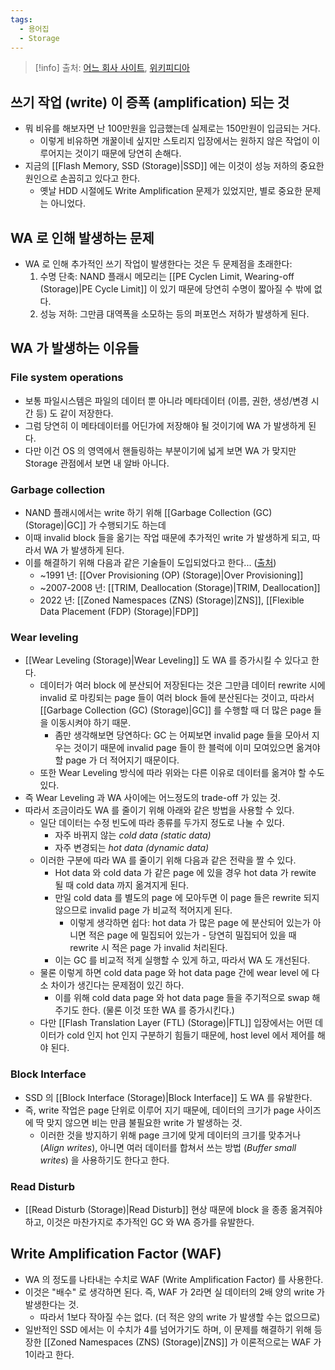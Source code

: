 ```yaml
---
tags:
  - 용어집
  - Storage
---
```

> [!info] 출처: [어느 회사 사이트](https://www.tuxera.com/blog/what-is-write-amplification-why-is-it-bad-what-causes-it/), [위키피디아](https://en.wikipedia.org/wiki/Write_amplification)

## 쓰기 작업 (write) 이 증폭 (amplification) 되는 것

- 뭐 비유를 해보자면 난 100만원을 입금했는데 실제로는 150만원이 입금되는 거다.
	- 이렇게 비유하면 개꿀이네 싶지만 스토리지 입장에서는 원하지 않은 작업이 이루어지는 것이기 때문에 당연히 손해다.
- 지금의 [[Flash Memory, SSD (Storage)|SSD]] 에는 이것이 성능 저하의 중요한 원인으로 손꼽히고 있다고 한다.
	- 옛날 HDD 시절에도 Write Amplification 문제가 있었지만, 별로 중요한 문제는 아니었다.

## WA 로 인해 발생하는 문제

- WA 로 인해 추가적인 쓰기 작업이 발생한다는 것은 두 문제점을 초래한다:
	1. 수명 단축: NAND 플래시 메모리는 [[PE Cyclen Limit, Wearing-off (Storage)|PE Cycle Limit]] 이 있기 때문에 당연히 수명이 짧아질 수 밖에 없다.
	2. 성능 저하: 그만큼 대역폭을 소모하는 등의 퍼포먼스 저하가 발생하게 된다.

## WA 가 발생하는 이유들

### File system operations

- 보통 파일시스템은 파일의 데이터 뿐 아니라 메타데이터 (이름, 권한, 생성/변경 시간 등) 도 같이 저장한다.
- 그럼 당연히 이 메타데이터를 어딘가에 저장해야 될 것이기에 WA 가 발생하게 된다.
- 다만 이건 OS 의 영역에서 핸들링하는 부분이기에 넓게 보면 WA 가 맞지만 Storage 관점에서 보면 내 알바 아니다.

### Garbage collection

- NAND 플래시에서는 write 하기 위해 [[Garbage Collection (GC) (Storage)|GC]] 가 수행되기도 하는데
- 이때 invalid block 들을 옮기는 작업 때문에 추가적인 write 가 발생하게 되고, 따라서 WA 가 발생하게 된다.
- 이를 해결하기 위해 다음과 같은 기술들이 도입되었다고 한다... ([출처](https://nvmexpress.org/wp-content/uploads/Hyperscale-Innovation-Flexible-Data-Placement-Mode-FDP.pdf))
	- ~1991 년: [[Over Provisioning (OP) (Storage)|Over Provisioning]]
	- ~2007-2008 년: [[TRIM, Deallocation (Storage)|TRIM, Deallocation]]
	- 2022 년: [[Zoned Namespaces (ZNS) (Storage)|ZNS]], [[Flexible Data Placement (FDP) (Storage)|FDP]]

### Wear leveling

- [[Wear Leveling (Storage)|Wear Leveling]] 도 WA 를 증가시킬 수 있다고 한다.
	- 데이터가 여러 block 에 분산되어 저장된다는 것은 그만큼 데이터 rewrite 시에 invalid 로 마킹되는 page 들이 여러 block 들에 분산된다는 것이고, 따라서 [[Garbage Collection (GC) (Storage)|GC]] 를 수행할 때 더 많은 page 들을 이동시켜야 하기 때문.
		- 좀만 생각해보면 당연하다: GC 는 어찌보면 invalid page 들을 모아서 지우는 것이기 때문에 invalid page 들이 한 블럭에 이미 모여있으면 옮겨야 할 page 가 더 적어지기 때문이다.
	- 또한 Wear Leveling 방식에 따라 위와는 다른 이유로 데이터를 옮겨야 할 수도 있다.
- 즉 Wear Leveling 과 WA 사이에는 어느정도의 trade-off 가 있는 것.
- 따라서 조금이라도 WA 를 줄이기 위해 아래와 같은 방법을 사용할 수 있다.
	- 일단 데이터는 수정 빈도에 따라 종류를 두가지 정도로 나눌 수 있다.
		- 자주 바뀌지 않는 *cold data (static data)*
		- 자주 변경되는 *hot data (dynamic data)*
	- 이러한 구분에 따라 WA 를 줄이기 위해 다음과 같은 전략을 짤 수 있다.
		- Hot data 와 cold data 가 같은 page 에 있을 경우 hot data 가 rewite 될 때 cold data 까지 옮겨지게 된다.
		- 만일 cold data 를 별도의 page 에 모아두면 이 page 들은 rewrite 되지 않으므로 invalid page 가 비교적 적어지게 된다.
			- 이렇게 생각하면 쉽다: hot data 가 많은 page 에 분산되어 있는가 아니면 적은 page 에 밀집되어 있는가 - 당연히 밀집되어 있을 때 rewrite 시 적은 page 가 invalid 처리된다.
		- 이는 GC 를 비교적 적게 실행할 수 있게 하고, 따라서 WA 도 개선된다.
	- 물론 이렇게 하면 cold data page 와 hot data page 간에 wear level 에 다소 차이가 생긴다는 문제점이 있긴 하다.
		- 이를 위해 cold data page 와 hot data page 들을 주기적으로 swap 해주기도 한다. (물론 이것 또한 WA 를 증가시킨다.)
	- 다만 [[Flash Translation Layer (FTL) (Storage)|FTL]] 입장에서는 어떤 데이터가 cold 인지 hot 인지 구분하기 힘들기 때문에, host level 에서 제어를 해야 된다.

### Block Interface

- SSD 의 [[Block Interface (Storage)|Block Interface]] 도 WA 를 유발한다.
- 즉, write 작업은 page 단위로 이루어 지기 때문에, 데이터의 크기가 page 사이즈에 딱 맞지 않으면 비는 만큼 불필요한 write 가 발생하는 것.
	- 이러한 것을 방지하기 위해 page 크기에 맞게 데이터의 크기를 맞추거나 (*Align writes*), 아니면 여러 데이터를 합쳐서 쓰는 방법 (*Buffer small writes*) 을 사용하기도 한다고 한다.

### Read Disturb

- [[Read Disturb (Storage)|Read Disturb]] 현상 때문에 block 을 종종 옮겨줘야 하고, 이것은 마찬가지로 추가적인 GC 와 WA 증가를 유발한다.

## Write Amplification Factor (WAF)

- WA 의 정도를 나타내는 수치로 WAF (Write Amplification Factor) 를 사용한다.
- 이것은 "배수" 로 생각하면 된다. 즉, WAF 가 2라면 실 데이터의 2배 양의 write 가 발생한다는 것.
	- 따라서 1보다 작아질 수는 없다. (더 적은 양의 write 가 발생할 수는 없으므로)
- 일반적인 SSD 에서는 이 수치가 4를 넘어가기도 하며, 이 문제를 해결하기 위해 등장한 [[Zoned Namespaces (ZNS) (Storage)|ZNS]] 가 이론적으로는 WAF 가 1이라고 한다.